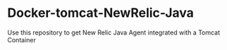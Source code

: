 # Docker-tomcat-NewRelic-Java
Use this repository to get New Relic Java Agent integrated with a Tomcat Container
